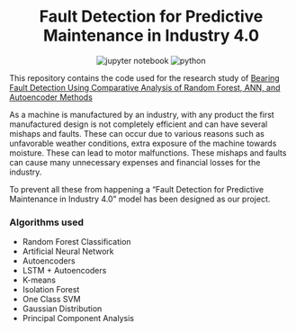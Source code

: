 <h1 align="center">
  Fault Detection for Predictive Maintenance in Industry 4.0
</h1>

<p align="center">
  <img alt="jupyter notebook" src="https://img.shields.io/badge/Jupyter-F37626.svg?&style=for-the-badge&logo=Jupyter&logoColor=white" />
  <img alt="python" src="https://img.shields.io/badge/Python-3776AB?style=for-the-badge&logo=python&logoColor=white" />
</p>

This repository contains the code used for the research study of [Bearing Fault Detection Using Comparative Analysis of Random Forest, ANN, and Autoencoder Methods](https://link.springer.com/chapter/10.1007/978-981-16-1089-9_14)

As a machine is manufactured by an industry, with any product the first manufactured design is not completely efficient and can have several mishaps and faults. These can occur due to various reasons such as unfavorable weather conditions, extra exposure of the machine towards moisture. These can lead to motor malfunctions. These mishaps and faults can cause many unnecessary expenses and financial losses for the industry.

To prevent all these from happening a “Fault Detection for Predictive Maintenance in Industry 4.0” model has been designed as our project.


### Algorithms used

- Random Forest Classification
- Artificial Neural Network 
- Autoencoders
- LSTM + Autoencoders
- K-means
- Isolation Forest
- One Class SVM
- Gaussian Distribution
- Principal Component Analysis
